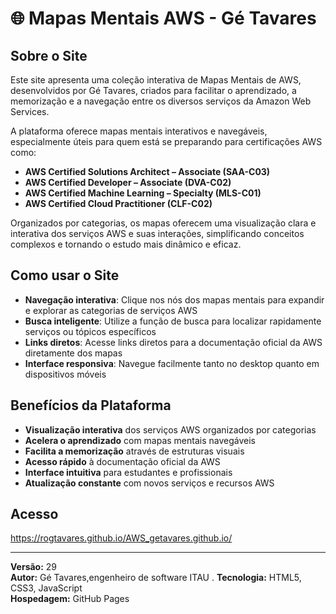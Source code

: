 # 🌐 Mapas Mentais AWS - Gé Tavares

## **Sobre o Site**

Este site apresenta uma coleção interativa de Mapas Mentais de AWS, desenvolvidos por Gé Tavares, criados para facilitar o aprendizado, a memorização e a navegação entre os diversos serviços da Amazon Web Services.

A plataforma oferece mapas mentais interativos e navegáveis, especialmente úteis para quem está se preparando para certificações AWS como:

- **AWS Certified Solutions Architect – Associate (SAA-C03)**
- **AWS Certified Developer – Associate (DVA-C02)**
- **AWS Certified Machine Learning – Specialty (MLS-C01)**
- **AWS Certified Cloud Practitioner (CLF-C02)**

Organizados por categorias, os mapas oferecem uma visualização clara e interativa dos serviços AWS e suas interações, simplificando conceitos complexos e tornando o estudo mais dinâmico e eficaz.

## **Como usar o Site**
- **Navegação interativa**: Clique nos nós dos mapas mentais para expandir e explorar as categorias de serviços AWS
- **Busca inteligente**: Utilize a função de busca para localizar rapidamente serviços ou tópicos específicos
- **Links diretos**: Acesse links diretos para a documentação oficial da AWS diretamente dos mapas
- **Interface responsiva**: Navegue facilmente tanto no desktop quanto em dispositivos móveis

## **Benefícios da Plataforma**
- **Visualização interativa** dos serviços AWS organizados por categorias
- **Acelera o aprendizado** com mapas mentais navegáveis
- **Facilita a memorização** através de estruturas visuais
- **Acesso rápido** à documentação oficial da AWS
- **Interface intuitiva** para estudantes e profissionais
- **Atualização constante** com novos serviços e recursos AWS 

## **Acesso**

https://rogtavares.github.io/AWS_getavares.github.io/

---

**Versão:** 29   
**Autor:** Gé Tavares,engenheiro de software ITAU .
**Tecnologia:** HTML5, CSS3, JavaScript  
**Hospedagem:** GitHub Pages